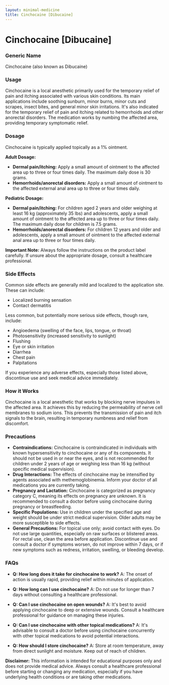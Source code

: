 ```yaml
---
layout: minimal-medicine
title: Cinchocaine [Dibucaine]
---
```


# Cinchocaine [Dibucaine]
### Generic Name
Cinchocaine (also known as Dibucaine)

### Usage
Cinchocaine is a local anesthetic primarily used for the temporary relief of pain and itching associated with various skin conditions.  Its main applications include soothing sunburn, minor burns, minor cuts and scrapes, insect bites, and general minor skin irritations.  It's also indicated for the temporary relief of pain and itching related to hemorrhoids and other anorectal disorders.  The medication works by numbing the affected area, providing temporary symptomatic relief.

### Dosage
Cinchocaine is typically applied topically as a 1% ointment.

**Adult Dosage:**

* **Dermal pain/itching:** Apply a small amount of ointment to the affected area up to three or four times daily. The maximum daily dose is 30 grams.
* **Hemorrhoids/anorectal disorders:** Apply a small amount of ointment to the affected external anal area up to three or four times daily.

**Pediatric Dosage:**

* **Dermal pain/itching:** For children aged 2 years and older weighing at least 16 kg (approximately 35 lbs) and adolescents, apply a small amount of ointment to the affected area up to three or four times daily. The maximum daily dose for children is 7.5 grams.  
* **Hemorrhoids/anorectal disorders:**  For children 12 years and older and adolescents, apply a small amount of ointment to the affected external anal area up to three or four times daily.

**Important Note:**  Always follow the instructions on the product label carefully.  If unsure about the appropriate dosage, consult a healthcare professional.


### Side Effects
Common side effects are generally mild and localized to the application site.  These can include:

* Localized burning sensation
* Contact dermatitis

Less common, but potentially more serious side effects, though rare, include:

* Angioedema (swelling of the face, lips, tongue, or throat)
* Photosensitivity (increased sensitivity to sunlight)
* Flushing
* Eye or skin irritation
* Diarrhea
* Chest pain
* Palpitations

If you experience any adverse effects, especially those listed above, discontinue use and seek medical advice immediately.

### How it Works
Cinchocaine is a local anesthetic that works by blocking nerve impulses in the affected area. It achieves this by reducing the permeability of nerve cell membranes to sodium ions. This prevents the transmission of pain and itch signals to the brain, resulting in temporary numbness and relief from discomfort.

### Precautions
* **Contraindications:** Cinchocaine is contraindicated in individuals with known hypersensitivity to cinchocaine or any of its components. It should not be used in or near the eyes, and is not recommended for children under 2 years of age or weighing less than 16 kg (without specific medical supervision).
* **Drug Interactions:**  The effects of cinchocaine may be intensified by agents associated with methemoglobinemia.  Inform your doctor of all medications you are currently taking.
* **Pregnancy and Lactation:**  Cinchocaine is categorized as pregnancy category C, meaning its effects on pregnancy are unknown.  It is recommended to consult a doctor before using cinchocaine during pregnancy or breastfeeding.
* **Specific Populations:** Use in children under the specified age and weight should be under strict medical supervision. Older adults may be more susceptible to side effects.
* **General Precautions:** For topical use only; avoid contact with eyes. Do not use large quantities, especially on raw surfaces or blistered areas. For rectal use, clean the area before application.  Discontinue use and consult a doctor if symptoms worsen, do not improve within 7 days, or if new symptoms such as redness, irritation, swelling, or bleeding develop.


### FAQs

* **Q: How long does it take for cinchocaine to work?**  A: The onset of action is usually rapid, providing relief within minutes of application.

* **Q: How long can I use cinchocaine?** A: Do not use for longer than 7 days without consulting a healthcare professional.

* **Q: Can I use cinchocaine on open wounds?** A: It's best to avoid applying cinchocaine to deep or extensive wounds.  Consult a healthcare professional for guidance on managing these injuries.

* **Q: Can I use cinchocaine with other topical medications?** A:  It's advisable to consult a doctor before using cinchocaine concurrently with other topical medications to avoid potential interactions.

* **Q: How should I store cinchocaine?** A: Store at room temperature, away from direct sunlight and moisture. Keep out of reach of children.


**Disclaimer:** This information is intended for educational purposes only and does not provide medical advice.  Always consult a healthcare professional before starting or changing any medication, especially if you have underlying health conditions or are taking other medications.
